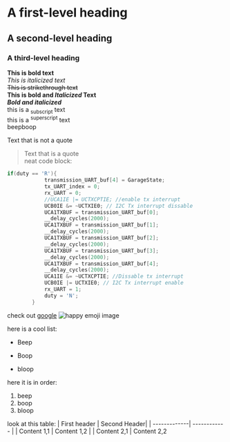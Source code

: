 # A first-level heading
## A second-level heading
### A third-level heading
**This is bold text**  
*This is italicized text*  
~~This is strikethrough text~~  
**This is bold and *Italicized* Text**  
***Bold and italicized***  
this is a <sub>subscript</sub> text  
this is a <sup>superscript</sup> text  
<rainbow>beepboop</rainbow>  

Text that is not a quote  
> Text that is a quote  
neat code block:  
```C
if(duty == 'R'){
		    transmission_UART_buf[4] = GarageState;
		    tx_UART_index = 0;
		    rx_UART = 0;
		    //UCA1IE |= UCTXCPTIE; //enable tx interrupt
		    UCB0IE &= ~UCTXIE0; // I2C Tx interrupt dissable
		    UCA1TXBUF = transmission_UART_buf[0];
		    __delay_cycles(2000);
            UCA1TXBUF = transmission_UART_buf[1];
            __delay_cycles(2000);
            UCA1TXBUF = transmission_UART_buf[2];
            __delay_cycles(2000);
            UCA1TXBUF = transmission_UART_buf[3];
            __delay_cycles(2000);
            UCA1TXBUF = transmission_UART_buf[4];
            __delay_cycles(2000);
            UCA1IE &= ~UCTXCPTIE; //Dissable tx interrupt
            UCB0IE |= UCTXIE0; // I2C Tx interrupt enable
		    rx_UART = 1;
		    duty = 'N';
		}
```

check out [google](google.com)
![happy emoji image](https://ps.w.org/emoji-toolbar/assets/icon-256x256.png?rev=2580091)

here is a cool list:
- Beep
* Boop
+ bloop

here it is in order:
1. beep
2. boop
3. bloop

look at this table:
| First header | Second Header|
| -------------| ------------ |
| Content 1,1  | Content 1,2  |
| Content 2,1  | Content 2,2  
